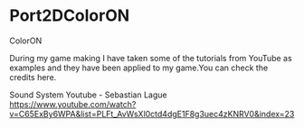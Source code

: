 # Port2DColorON
ColorON


During my game making I have taken some of the tutorials from YouTube as examples and they have been applied to my game.You can check the credits here.

Sound System
Youtube - Sebastian Lague  https://www.youtube.com/watch?v=C65ExBy6WPA&list=PLFt_AvWsXl0ctd4dgE1F8g3uec4zKNRV0&index=23
